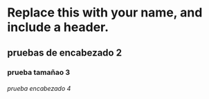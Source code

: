 # Replace this with your name, and include a header.
## pruebas de encabezado 2
### prueba tamañao 3
###### prueba encabezado 4
